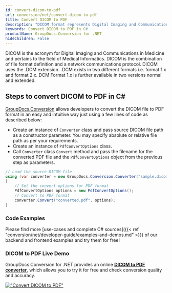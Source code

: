 ```yaml
---
id: convert-dicom-to-pdf
url: conversion/net/convert-dicom-to-pdf
title: Convert DICOM to PDF
description: "DICOM format represents Digital Imaging and Communications in Medicine with .dicom extension. Learn how to convert DICOM to PDF file programmatically in C# language using GroupDocs.Conversion for .NET library."
keywords: Convert DICOM to PDF in C#
productName: GroupDocs.Conversion for .NET
hideChildren: False
---
```


DICOM is the acronym for Digital Imaging and Communications in Medicine and pertains to the field of Medical Informatics. DICOM is the combination of file format definition and a network communications protocol. DICOM uses the .DCM extension. .DCM exists in two different formats i.e. format 1.x and format 2.x. DCM Format 1.x is further available in two versions normal and extended.

## Steps to convert DICOM to PDF in C#

[GroupDocs.Conversion](https://products.groupdocs.com/conversion/net) allows developers to convert the DICOM file to PDF format in an easy and intuitive way just using a few lines of code as described below:

* Create an instance of `Converter` class and pass source DICOM file path as a constructor parameter. You may specify absolute or relative file path as per your requirements. 
* Create an instance of `PdfConvertOptions` class.
* Call `Converter` class `Convert` method and pass the filename for the converted PDF file and the `PdfConvertOptions` object from the previous step as parameters.

```csharp
// Load the source DICOM file
using (var converter = new GroupDocs.Conversion.Converter("sample.dicom"))
{
    // Set the convert options for PDF format
    PdfConvertOptions options = new PdfConvertOptions();
    // Convert to PDF format
    converter.Convert("converted.pdf", options);
}
```

### Code Examples

Please find more [use-cases and complete C# sources]({{< ref "conversion/net/developer-guide/examples-and-demos.md" >}}) of our backend and frontend examples and try them for free!

### DICOM to PDF Live Demo

GroupDocs.Conversion for .NET provides an online [**DICOM to PDF converter**](https://products.groupdocs.app/conversion/dcm-to-pdf), which allows you to try it for free and check conversion quality and accuracy.

[!["Convert DICOM to PDF"](conversion/net/images/convert-dicom-to-pdf.png)](https://products.groupdocs.app/conversion/dcm-to-pdf)